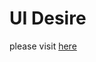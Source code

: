 # UI Desire

please visit [here](https://www.figma.com/file/cFa02mfKp4hkhweF0VUehN/wire-frame-pre3?type=design&node-id=17%3A85&mode=design&t=lPn8hAi7Dd7LNDzy-1)

